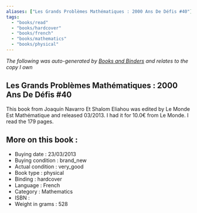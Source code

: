```yaml
---
aliases: ["Les Grands Problèmes Mathématiques : 2000 Ans De Défis #40"] 
tags: 
  - "books/read" 
  - "books/hardcover" 
  - "books/french"
  - "books/mathematics"
  - "books/physical"
---
```


_The following was auto-generated by [Books and Binders](Books%20and%20Binders.md) and relates to the copy I own_
## Les Grands Problèmes Mathématiques : 2000 Ans De Défis #40
This book from Joaquín Navarro Et Shalom Eliahou was edited by Le Monde Est Mathématique and released 03/2013. I had it for 10.0€ from Le Monde. I read the 179 pages.

## More on this book :
- Buying date : 23/03/2013
- Buying condition : brand_new
- Actual condition : very_good
- Book type : physical
- Binding : hardcover
- Language : French
- Category : Mathematics
- ISBN : 
- Weight in grams : 528
